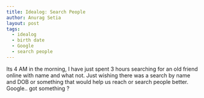 ```yaml
---
title: Idealog: Search People
author: Anurag Setia
layout: post
tags:
  - idealog
  - birth date
  - Google
  - search people
---
```

Its 4 AM in the morning, I have just spent 3 hours searching for an old friend online with name and what not. Just wishing there was a search by name and DOB or something that would help us reach or search people better.  
Google.. got something ?